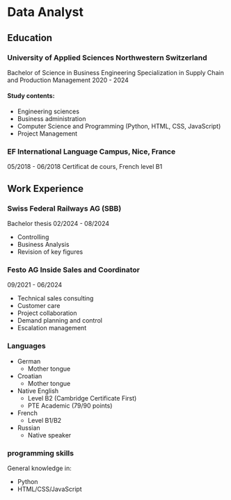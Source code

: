 # Data Analyst
## Education
### University of Applied Sciences Northwestern Switzerland
Bachelor of Science in Business Engineering
Specialization in Supply Chain and Production Management
2020 - 2024
#### Study contents:
- Engineering sciences
- Business administration
- Computer Science and Programming (Python, HTML, CSS, JavaScript)
- Project Management

### EF International Language Campus, Nice, France
05/2018 - 06/2018
Certificat de cours, French level B1

## Work Experience
### Swiss Federal Railways AG (SBB) 
Bachelor thesis
02/2024 - 08/2024
- Controlling
- Business Analysis
- Revision of key figures

### Festo AG Inside Sales and Coordinator
09/2021 - 06/2024
- Technical sales consulting
- Customer care
- Project collaboration
- Demand planning and control
- Escalation management

### Languages
- German 
  - Mother tongue
- Croatian
  - Mother tongue
- Native English 
  - Level B2 (Cambridge Certificate First)
  - PTE Academic (79/90 points)
- French
  - Level B1/B2
- Russian
  - Native speaker

### programming skills
General knowledge in:
- Python 
- HTML/CSS/JavaScript

